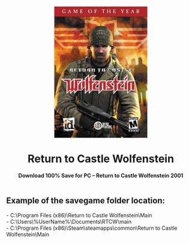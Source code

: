 <div align="center">
  <br><img align="center" height="350" src="https://raw.githubusercontent.com/yasserbdj96/Return-to-Castle-Wolfenstein/main/logo.jpg" alt="by yasserbdj96">
  <h1>Return to Castle Wolfenstein</h1>
  <strong>Download 100% Save for PC – Return to Castle Wolfenstein 2001</strong>
</div>
<br>

<h2>Example of the savegame folder location:</h2>
<p>- C:\Program Files (x86)\Return to Castle Wolfenstein\Main<br>
- C:\Users\%UserName%\Documents\RTCW\main<br>
- C:\Program Files (x86)\Steam\steamapps\common\Return to Castle Wolfenstein\Main</p>